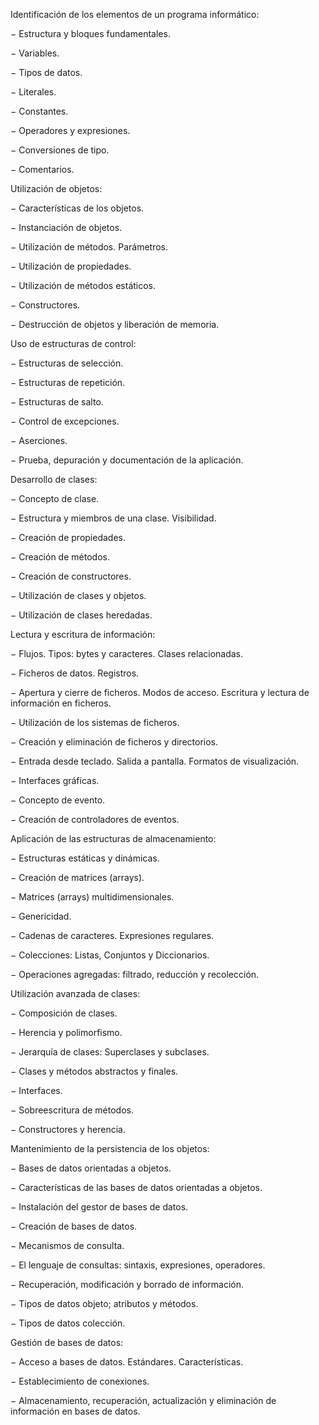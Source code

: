 Identificación de los elementos de un programa informático:

− Estructura y bloques fundamentales.

− Variables.

− Tipos de datos.

− Literales.

− Constantes.

− Operadores y expresiones.

− Conversiones de tipo.

− Comentarios.

Utilización de objetos:

− Características de los objetos.

− Instanciación de objetos.

− Utilización de métodos. Parámetros.

− Utilización de propiedades.

− Utilización de métodos estáticos.

− Constructores.

− Destrucción de objetos y liberación de memoria.

Uso de estructuras de control:

− Estructuras de selección.

− Estructuras de repetición.

− Estructuras de salto.

− Control de excepciones.

− Aserciones.

− Prueba, depuración y documentación de la aplicación.

Desarrollo de clases:

− Concepto de clase.

− Estructura y miembros de una clase. Visibilidad.

− Creación de propiedades.

− Creación de métodos.

− Creación de constructores.

− Utilización de clases y objetos.

− Utilización de clases heredadas.

Lectura y escritura de información:

− Flujos. Tipos: bytes y caracteres. Clases relacionadas.

− Ficheros de datos. Registros.

− Apertura y cierre de ficheros. Modos de acceso. Escritura y lectura de información en ficheros.

− Utilización de los sistemas de ficheros.

− Creación y eliminación de ficheros y directorios.

− Entrada desde teclado. Salida a pantalla. Formatos de visualización.

− Interfaces gráficas.

− Concepto de evento.

− Creación de controladores de eventos.

Aplicación de las estructuras de almacenamiento:

− Estructuras estáticas y dinámicas.

− Creación de matrices (arrays).

− Matrices (arrays) multidimensionales.

− Genericidad.

− Cadenas de caracteres. Expresiones regulares.

− Colecciones: Listas, Conjuntos y Diccionarios.

− Operaciones agregadas: filtrado, reducción y recolección.

Utilización avanzada de clases:

− Composición de clases.

− Herencia y polimorfismo.

− Jerarquía de clases: Superclases y subclases.

− Clases y métodos abstractos y finales.

− Interfaces.

− Sobreescritura de métodos.

− Constructores y herencia.

Mantenimiento de la persistencia de los objetos:

− Bases de datos orientadas a objetos.

− Características de las bases de datos orientadas a objetos.

− Instalación del gestor de bases de datos.

− Creación de bases de datos.

− Mecanismos de consulta.

− El lenguaje de consultas: sintaxis, expresiones, operadores.

− Recuperación, modificación y borrado de información.

− Tipos de datos objeto; atributos y métodos.

− Tipos de datos colección.

Gestión de bases de datos:

− Acceso a bases de datos. Estándares. Características.

− Establecimiento de conexiones.

− Almacenamiento, recuperación, actualización y eliminación de información en bases de datos.
